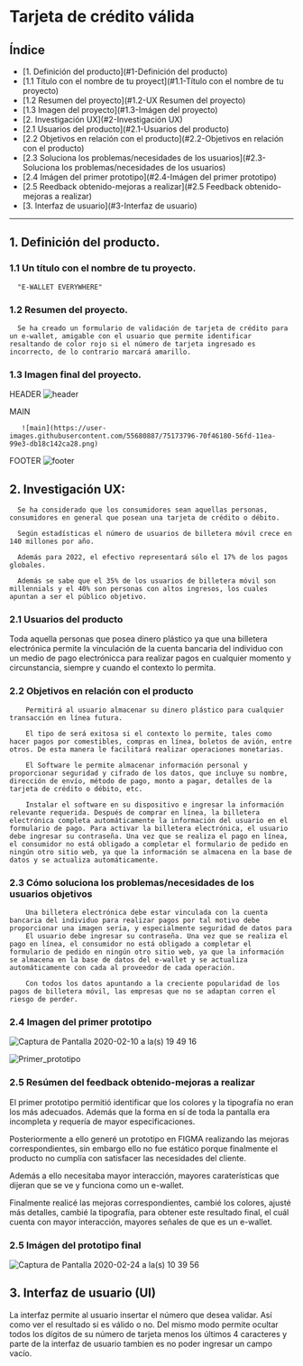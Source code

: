 # Tarjeta de crédito válida

## Índice
* [1. Definición del producto](#1-Definición del producto)
* [1.1 Título con el nombre de tu proyect](#1.1-Título con el nombre de tu proyecto)
* [1.2 Resumen del proyecto](#1.2-UX Resumen del proyecto)
* [1.3 Imagen del proyecto](#1.3-Imágen del proyecto)
* [2. Investigación UX](#2-Investigación UX)
* [2.1 Usuarios del producto](#2.1-Usuarios del producto)
* [2.2 Objetivos en relación con el producto](#2.2-Objetivos en relación con el producto)
* [2.3 Soluciona los problemas/necesidades de los usuarios](#2.3-Soluciona los problemas/necesidades de los usuarios)
* [2.4 Imágen del primer prototipo](#2.4-Imágen del primer prototipo)
* [2.5 Reedback obtenido-mejoras a realizar](#2.5 Feedback obtenido-mejoras a realizar)
* [3. Interfaz de usuario](#3-Interfaz de usuario)

***
## 1. Definición del producto.
### 1.1 Un título con el nombre de tu proyecto.

      "E-WALLET EVERYWHERE"

### 1.2 Resumen del proyecto.

      Se ha creado un formulario de validación de tarjeta de crédito para un e-wallet, amigable con el usuario que permite identificar resaltando de color rojo si el número de tarjeta ingresado es incorrecto, de lo contrario marcará amarillo.

### 1.3 Imagen final del proyecto.

HEADER
        ![header](https://user-images.githubusercontent.com/55680887/75159928-1fd97300-56e7-11ea-8152-41bf219f159f.png)

MAIN

       ![main](https://user-images.githubusercontent.com/55680887/75173796-70f46180-56fd-11ea-99e3-db18c142ca28.png)

FOOTER
      ![footer](https://user-images.githubusercontent.com/55680887/75161442-d2aad080-56e9-11ea-910e-834f18dc993c.png)


## 2. Investigación UX:
      Se ha considerado que los consumidores sean aquellas personas, consumidores en general que posean una tarjeta de crédito o débito.

      Según estadísticas el número de usuarios de billetera móvil crece en 140 millones por año.
      
      Además para 2022, el efectivo representará sólo el 17% de los pagos globales.
      
      Además se sabe que el 35% de los usuarios de billetera móvil son millennials y el 40% son personas con altos ingresos, los cuales apuntan a ser el público objetivo.


### 2.1 Usuarios del producto

Toda aquella personas que posea dinero plástico ya que una billetera electrónica permite la vinculación de la cuenta bancaria del individuo con un medio de pago electrónicca para realizar pagos en cualquier momento y circunstancia, siempre y cuando el contexto lo permita.

### 2.2 Objetivos en relación con el producto
        Permitirá al usuario almacenar su dinero plástico para cualquier transacción en línea futura.

        El tipo de será exitosa si el contexto lo permite, tales como hacer pagos por comestibles, compras en línea, boletos de avión, entre otros. De esta manera le facilitará realizar operaciones monetarias.

        El Software le permite almacenar información personal y proporcionar seguridad y cifrado de los datos, que incluye su nombre, dirección de envío, método de pago, monto a pagar, detalles de la tarjeta de crédito o débito, etc.

        Instalar el software en su dispositivo e ingresar la información relevante requerida. Después de comprar en línea, la billetera electrónica completa automáticamente la información del usuario en el formulario de pago. Para activar la billetera electrónica, el usuario debe ingresar su contraseña. Una vez que se realiza el pago en línea, el consumidor no está obligado a completar el formulario de pedido en ningún otro sitio web, ya que la información se almacena en la base de datos y se actualiza automáticamente.

### 2.3 Cómo soluciona los problemas/necesidades de los usuarios objetivos

        Una billetera electrónica debe estar vinculada con la cuenta bancaria del individuo para realizar pagos por tal motivo debe proporcionar una imagen seria, y especialmente seguridad de datos para 
        El usuario debe ingresar su contraseña. Una vez que se realiza el pago en línea, el consumidor no está obligado a completar el formulario de pedido en ningún otro sitio web, ya que la información se almacena en la base de datos del e-wallet y se actualiza automáticamente con cada al proveedor de cada operación.
              
        Con todos los datos apuntando a la creciente popularidad de los pagos de billetera móvil, las empresas que no se adaptan corren el riesgo de perder.

### 2.4 Imagen del primer prototipo

![Captura de Pantalla 2020-02-10 a la(s) 19 49 16](https://user-images.githubusercontent.com/55680887/75166671-33d6a200-56f2-11ea-8a9f-01709aa356ba.png)


![Primer_prototipo](https://user-images.githubusercontent.com/55680887/75164626-118f5500-56ef-11ea-96e5-334532c5899b.jpeg)


### 2.5 Resúmen del feedback obtenido-mejoras a realizar

El primer prototipo permitió identificar que los colores y la tipografía no eran los más adecuados. Además que la forma en sí de toda la pantalla era incompleta y requería de mayor especificaciones.

Posteriormente a ello generé un prototipo en FIGMA realizando las mejoras correspondientes, sin embargo ello no fue estático porque finalmente el producto no cumplía con satisfacer las necesidades del cliente.

Además a ello necesitaba mayor interacción, mayores caraterísticas que dijeran que se ve y funciona como un e-wallet.

Finalmente realicé las mejoras correspondientes, cambié los colores, ajusté más detalles, cambié la tipografía, para obtener este resultado final, el cuál cuenta con mayor interacción, mayores señales de que es un e-wallet. 

### 2.5 Imágen del prototipo final


![Captura de Pantalla 2020-02-24 a la(s) 10 39 56](https://user-images.githubusercontent.com/55680887/75166630-1dc8e180-56f2-11ea-977b-646778eae7e1.png)



## 3. Interfaz de usuario (UI)

La interfaz permite al usuario insertar el número que desea validar. Así como ver el resultado si es válido o no. Del mismo modo permite ocultar todos los dígitos de su número de tarjeta menos los últimos
4 caracteres y parte de la interfaz de usuario tambien es no poder ingresar un campo vacío.

 





